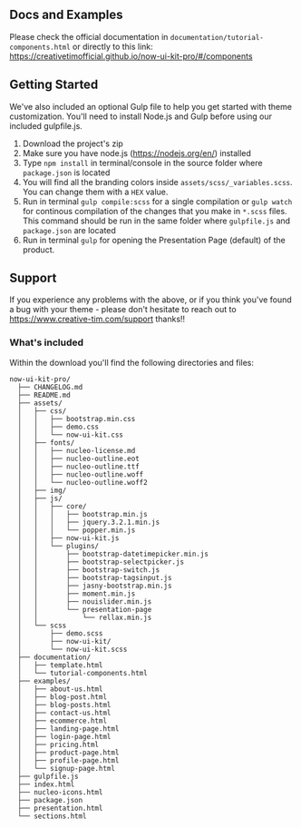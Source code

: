## Docs and Examples

Please check the official documentation in `documentation/tutorial-components.html` or directly to this link: https://creativetimofficial.github.io/now-ui-kit-pro/#/components

## Getting Started

We've also included an optional Gulp file to help you get started with theme customization. You'll need to install Node.js and Gulp before using our included gulpfile.js.

1. Download the project's zip
2. Make sure you have node.js (https://nodejs.org/en/) installed
3. Type `npm install` in terminal/console in the source folder where `package.json` is located
4. You will find all the branding colors inside `assets/scss/_variables.scss`. You can change them with a `HEX` value.
5. Run in terminal `gulp compile:scss` for a single compilation or `gulp watch` for continous compilation of the changes that you make in `*.scss` files. This command should be run in the same folder where `gulpfile.js` and `package.json` are located
6. Run in terminal `gulp` for opening the Presentation Page (default) of the product.

## Support

If you experience any problems with the above, or if you think you've found a bug with your theme - please don't hesitate to reach out to https://www.creative-tim.com/support thanks!!

### What's included

Within the download you'll find the following directories and files:

```
now-ui-kit-pro/
  ├── CHANGELOG.md
  ├── README.md
  ├── assets/
  │   ├── css/
  │   │   ├── bootstrap.min.css
  │   │   ├── demo.css
  │   │   └── now-ui-kit.css
  │   ├── fonts/
  │   │   ├── nucleo-license.md
  │   │   ├── nucleo-outline.eot
  │   │   ├── nucleo-outline.ttf
  │   │   ├── nucleo-outline.woff
  │   │   └── nucleo-outline.woff2
  │   ├── img/
  │   ├── js/
  │   │   ├── core/
  │   │   │   ├── bootstrap.min.js
  │   │   │   ├── jquery.3.2.1.min.js
  │   │   │   └── popper.min.js
  │   │   ├── now-ui-kit.js
  │   │   └── plugins/
  │   │       ├── bootstrap-datetimepicker.min.js
  │   │       ├── bootstrap-selectpicker.js
  │   │       ├── bootstrap-switch.js
  │   │       ├── bootstrap-tagsinput.js
  │   │       ├── jasny-bootstrap.min.js
  │   │       ├── moment.min.js
  │   │       ├── nouislider.min.js
  │   │       └── presentation-page
  │   │           └── rellax.min.js
  │   └── scss
  │       ├── demo.scss
  │       ├── now-ui-kit/
  │       └── now-ui-kit.scss
  ├── documentation/
  │   ├── template.html
  │   └── tutorial-components.html
  ├── examples/
  │   ├── about-us.html
  │   ├── blog-post.html
  │   ├── blog-posts.html
  │   ├── contact-us.html
  │   ├── ecommerce.html
  │   ├── landing-page.html
  │   ├── login-page.html
  │   ├── pricing.html
  │   ├── product-page.html
  │   ├── profile-page.html
  │   └── signup-page.html
  ├── gulpfile.js
  ├── index.html
  ├── nucleo-icons.html
  ├── package.json
  ├── presentation.html
  └── sections.html
```
